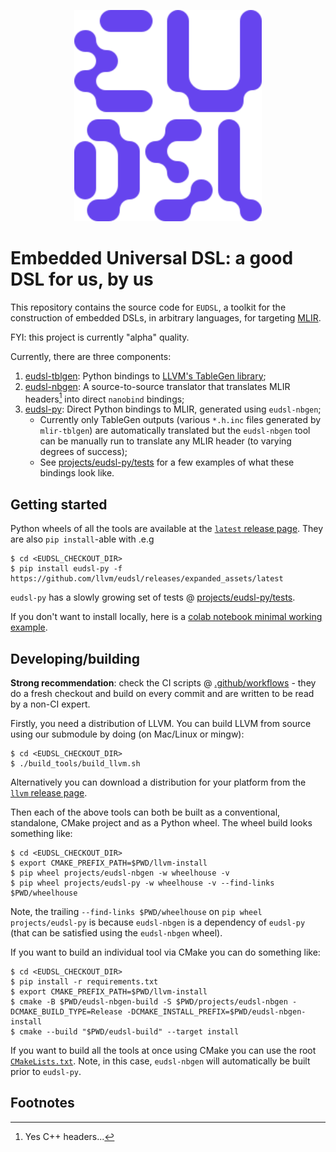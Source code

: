 <p align="center">
    <img width="300" alt="image" src="https://raw.githubusercontent.com/llvm/eudsl/refs/heads/main/docs/images/eudslpurple.svg">
</p>

# Embedded Universal DSL: a good DSL for us, by us

This repository contains the source code for `EUDSL`, a toolkit for the construction of 
embedded DSLs, in arbitrary languages, for targeting [MLIR](https://mlir.llvm.org).

FYI: this project is currently "alpha" quality.

Currently, there are three components:

1. [eudsl-tblgen](./projects/eudsl-tblgen): Python bindings to [LLVM's TableGen library](https://github.com/llvm/llvm-project/tree/659192b1843c4af180700783caca4cdc7afa3eab/llvm/lib/TableGen);
2. [eudsl-nbgen](./projects/eudsl-nbgen): A source-to-source translator that translates MLIR headers[^1] into direct `nanobind` bindings;
3. [eudsl-py](./projects/eudsl-py): Direct Python bindings to MLIR, generated using `eudsl-nbgen`;
   * Currently only TableGen outputs (various `*.h.inc` files generated by `mlir-tblgen`) are automatically translated but the `eudsl-nbgen` tool can be manually run to translate any MLIR header (to varying degrees of success);
   * See [projects/eudsl-py/tests](./projects/eudsl-py/tests) for a few examples of what these bindings look like.

## Getting started

Python wheels of all the tools are available at the [`latest` release page](https://github.com/llvm/eudsl/releases/tag/latest).
They are also `pip install`-able with .e.g

```shell
$ cd <EUDSL_CHECKOUT_DIR>
$ pip install eudsl-py -f https://github.com/llvm/eudsl/releases/expanded_assets/latest
```

`eudsl-py` has a slowly growing set of tests @ [projects/eudsl-py/tests](./projects/eudsl-py/tests).

If you don't want to install locally, here is a [colab notebook minimal working example](https://colab.research.google.com/drive/1l-6rVnsUM3ypn7rKcaF_V6XVdopEM4Df?usp=sharing).

## Developing/building

**Strong recommendation**: check the CI scripts @ [.github/workflows](.github/workflows) - they do a fresh checkout and build on every commit and are written to be read by a non-CI expert.

Firstly, you need a distribution of LLVM. You can build LLVM from source using our submodule by doing (on Mac/Linux or mingw):

```shell
$ cd <EUDSL_CHECKOUT_DIR>
$ ./build_tools/build_llvm.sh
```

Alternatively you can download a distribution for your platform from the [`llvm` release page](https://github.com/llvm/eudsl/releases/tag/llvm).

Then each of the above tools can both be built as a conventional, standalone, CMake project and as a Python wheel.
The wheel build looks something like:

```shell
$ cd <EUDSL_CHECKOUT_DIR>
$ export CMAKE_PREFIX_PATH=$PWD/llvm-install 
$ pip wheel projects/eudsl-nbgen -w wheelhouse -v
$ pip wheel projects/eudsl-py -w wheelhouse -v --find-links $PWD/wheelhouse
```

Note, the trailing `--find-links $PWD/wheelhouse` on `pip wheel projects/eudsl-py` is because `eudsl-nbgen` is a dependency of `eudsl-py` (that can be satisfied using the `eudsl-nbgen` wheel).

If you want to build an individual tool via CMake you can do something like:

```shell
$ cd <EUDSL_CHECKOUT_DIR>
$ pip install -r requirements.txt
$ export CMAKE_PREFIX_PATH=$PWD/llvm-install 
$ cmake -B $PWD/eudsl-nbgen-build -S $PWD/projects/eudsl-nbgen -DCMAKE_BUILD_TYPE=Release -DCMAKE_INSTALL_PREFIX=$PWD/eudsl-nbgen-install
$ cmake --build "$PWD/eudsl-build" --target install
```

If you want to build all the tools at once using CMake you can use the root [`CMakeLists.txt`](./CMakeLists.txt).
Note, in this case, `eudsl-nbgen` will automatically be built prior to `eudsl-py`.

## Footnotes

[^1]: Yes C++ headers...